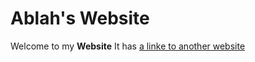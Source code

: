 # Ablah's Website
Welcome to my **Website**
It has [a linke to another website](https://www.google.com)
